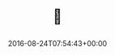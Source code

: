 ---
retweeted: false
source: <a href="http://mvilla.it/fenix" rel="nofollow">Fenix for Android</a>
entities:
  user_mentions: []
  urls: []
  symbols: []
  media:
  - expanded_url: https://twitter.com/bascht/status/768355845432303616/photo/1
    indices:
    - '2'
    - '25'
    url: https://t.co/lBdbwLkONi
    media_url: http://pbs.twimg.com/media/Cqm_kQsXgAI046Z.jpg
    id_str: '768355841120632834'
    id: '768355841120632834'
    media_url_https: https://pbs.twimg.com/media/Cqm_kQsXgAI046Z.jpg
    sizes:
      medium:
        w: '1200'
        h: '897'
        resize: fit
      small:
        w: '680'
        h: '508'
        resize: fit
      thumb:
        w: '150'
        h: '150'
        resize: crop
      large:
        w: '1600'
        h: '1196'
        resize: fit
    type: photo
    display_url: pic.twitter.com/lBdbwLkONi
  hashtags: []
display_text_range:
- '0'
- '25'
favorite_count: '6'
id_str: '768355845432303616'
truncated: false
retweet_count: '0'
id: '768355845432303616'
possibly_sensitive: false
created_at: Wed Aug 24 07:54:43 +0000 2016
favorited: false
full_text: "\U0001F308"
lang: qme
extended_entities:
  media:
  - expanded_url: https://twitter.com/bascht/status/768355845432303616/photo/1
    indices:
    - '2'
    - '25'
    url: https://t.co/lBdbwLkONi
    media_url: http://pbs.twimg.com/media/Cqm_kQsXgAI046Z.jpg
    id_str: '768355841120632834'
    id: '768355841120632834'
    media_url_https: https://pbs.twimg.com/media/Cqm_kQsXgAI046Z.jpg
    sizes:
      medium:
        w: '1200'
        h: '897'
        resize: fit
      small:
        w: '680'
        h: '508'
        resize: fit
      thumb:
        w: '150'
        h: '150'
        resize: crop
      large:
        w: '1600'
        h: '1196'
        resize: fit
    type: photo
    display_url: pic.twitter.com/lBdbwLkONi
tags:
- pesos/twitter
date: '2016-08-24T07:54:43+00:00'
src: https://twitter.com/bascht/status/768355845432303616
original_url: https://twitter.com/bascht/status/768355845432303616
type: twitter_tweet
media_url: https://img.bascht.com/twitter/pbs.twimg.com/media/Cqm_kQsXgAI046Z.jpg
text: "\U0001F308"
title: "\U0001F308\n"

---
